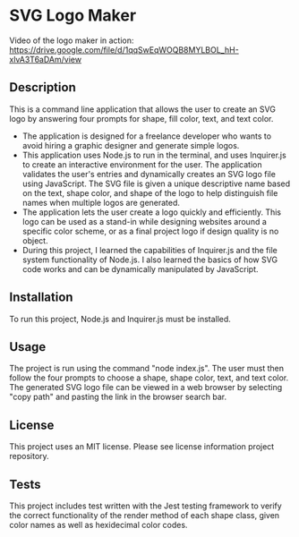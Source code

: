 # SVG Logo Maker

Video of the logo maker in action:
https://drive.google.com/file/d/1qqSwEqWOQB8MYLBOL_hH-xlvA3T6aDAm/view

## Description

This is a command line application that allows the user to create an SVG logo by answering four prompts for shape, fill color, text, and text color. 

- The application is designed for a freelance developer who wants to avoid hiring a graphic designer and generate simple logos.
- This application uses Node.js to run in the terminal, and uses Inquirer.js to create an interactive environment for the user. The application validates the user's entries and dynamically creates an SVG logo file using JavaScript. The SVG file is given a unique descriptive name based on the text, shape color, and shape of the logo to help distinguish file names when multiple logos are generated.
- The application lets the user create a logo quickly and efficiently. This logo can be used as a stand-in while designing websites around a specific color scheme, or as a final project logo if design quality is no object. 
- During this project, I learned the capabilities of Inquirer.js and the file system functionality of Node.js. I also learned the basics of how SVG code works and can be dynamically manipulated by JavaScript. 

## Installation

To run this project, Node.js and Inquirer.js must be installed.

## Usage

The project is run using the command "node index.js". The user must then follow the four prompts to choose a shape, shape color, text, and text color. The generated SVG logo file can be viewed in a web browser by selecting "copy path" and pasting the link in the browser search bar. 

## License

This project uses an MIT license. Please see license information project repository. 

## Tests

This project includes test written with the Jest testing framework to verify the correct functionality of the render method of each shape class, given color names as well as hexidecimal color codes. 